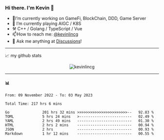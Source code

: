 ### Hi there. I'm Kevin 👋

- 🔭I’m currently working on GameFi, BlockChain, DDD, Game Server
- 🌱 I’m currently playing AIGC / K8S
-   :hammer_and_pick: C++ / Golang / TypeScript / Vue
- 📫How to reach me: [@kevinlincg](https://twitter.com/kevinlincg) 
-   :thought_balloon: Ask me anything at [Discussions](https://github.com/kevinlincg/kevinlincg/discussions/new)!

---

📈 my github stats

<p align="center"> <img src="https://github-readme-stats-ouuan.vercel.app/api?username=kevinlincg&theme=dark&show_icons=true&count_private=true" alt="kevinlincg" />

---

#### :bar_chart: 

<!--START_SECTION:waka-->

```text
From: 09 November 2022 - To: 03 May 2023

Total Time: 217 hrs 6 mins

Go               201 hrs 32 mins >>>>>>>>>>>>>>>>>>>>>>>--   92.83 %
TOML             5 hrs 24 mins   >------------------------   02.49 %
YAML             2 hrs 49 mins   -------------------------   01.30 %
HTML             2 hrs 2 mins    -------------------------   00.94 %
JSON             2 hrs           -------------------------   00.93 %
Markdown         1 hr 12 mins    -------------------------   00.55 %
```

<!--END_SECTION:waka-->
